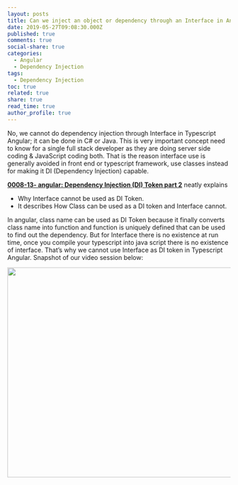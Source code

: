 ```yaml
---
layout: posts
title: Can we inject an object or dependency through an Interface in Angular?
date: 2019-05-27T09:08:30.000Z
published: true
comments: true
social-share: true
categories:
  - Angular
  - Dependency Injection
tags:
  - Dependency Injection
toc: true
related: true
share: true
read_time: true
author_profile: true
---
```


<p>No, we cannot do dependency injection through Interface in Typescript Angular; it can be done in C# or Java. This is very important concept need to know for a single full stack developer as they are doing server side coding &amp; JavaScript coding both. That is the reason interface use is generally avoided in front end or typescript framework, use classes instead for making it DI (Dependency Injection) capable.</p>
<p><strong><a href="https://www.youtube.com/watch?v=c9LxdfuMhNo" target="_blank" rel="noopener noreferrer">0008-13- angular: Dependency Injection (DI) Token part 2</a></strong> neatly explains</p>
<ul>
<li>Why Interface cannot be used as DI Token.</li>
<li>It describes How Class can be used as a DI token and Interface cannot.</li>
</ul>
<p>In angular, class name can be used as DI Token because it finally converts class name into function and function is uniquely defined that can be used to find out the dependency. But for Interface there is no existence at run time, once you compile your typescript into java script there is no existence of interface. That’s why we cannot use Interface as DI token in Typescript Angular. Snapshot of our video session below:</p>
<p><img class="alignnone size-full wp-image-2133" src="{{ site.baseurl }}/assets/2019/05/DI-2.png" alt="" width="750" height="473" /></p>
